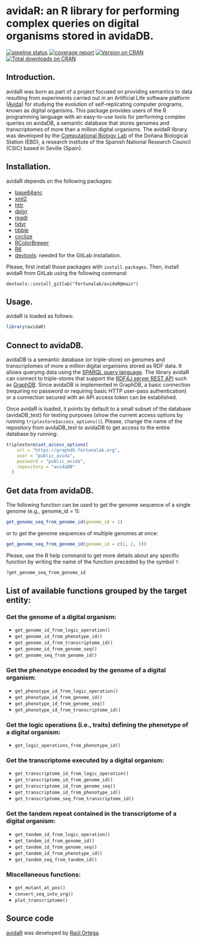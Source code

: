# avidaR: an R library for performing complex queries on digital organisms stored in avidaDB.


<!-- badges: start -->

[![pipeline status](https://gitlab.com/fortunalab/avidaR/badges/main/pipeline.svg)](https://gitlab.com/fortunalab/avidaR/-/commits/main) [![coverage report](https://gitlab.com/fortunalab/avidaR/badges/main/coverage.svg)](https://gitlab.com/fortunalab/avidaR/-/commits/main) [![Version on
CRAN](https://www.r-pkg.org/badges/version/avidaR?color=brightgreen)](https://cran.r-project.org/package=avidaR) [![Total downloads on
CRAN](https://cranlogs.r-pkg.org/badges/grand-total/avidaR?color=brightgreen)](https://cran.r-project.org/package=avidaR) 

<!-- badges: end -->

## Introduction.

avidaR was born as part of a project focused on providing semantics to data resulting from experiments carried out in an Artificial Life software platform ([Avida](https://avida.devosoft.org)) for studying the evolution of self-replicating computer programs, known as digital organisms. This package provides users of the R programming language with an easy-to-use tools for performing complex queries on avidaDB, a semantic database that stores genomes and transcriptomes of more than a million digital organisms. The avidaR library was developed by the [Computational Biology Lab](https://fortunalab.org) of the Doñana Biological Station (EBD), a research institute of the Spanish National Research Council (CSIC) based in Seville (Spain).

## Installation.

avidaR depends on the following packages:
- [base64enc](https://cran.r-project.org/package=base64enc)
- [xml2](https://cran.r-project.org/package=xml2)
- [httr](https://cran.r-project.org/package=httr)
- [dplyr](https://cran.r-project.org/package=dplyr)
- [readr](https://cran.r-project.org/package=readr)
- [tidyr](https://cran.r-project.org/package=tidyr)
- [tibble](https://cran.r-project.org/package=tibble)
- [circlize](https://cran.r-project.org/package=circlize)
- [RColorBrewer](https://cran.r-project.org/package=RColorBrewer)
- [R6](https://cran.r-project.org/package=R6)
- [devtools](https://cran.r-project.org/package=devtools): needed for the GitLab installation.

Please, first install those packages with `install.packages`.
Then, install avidaR from GitLab using the following command:

`devtools::install_gitlab("fortunalab/avidaR@main")`

## Usage.

avidaR is loaded as follows:

``` r
library(avidaR)
```

## Connect to avidaDB.

avidaDB is a semantic database (or triple-store) on genomes and transcriptomes of more a million digital organisms stored as RDF data. It allows querying data using the [SPARQL query language](https://www.w3.org/TR/rdf-sparql-query/). The library avidaR can connect to triple-stores that support the [RDF4J server REST API](https://rdf4j.org/documentation/reference/rest-api/) such as [GraphDB](https://graphdb.ontotext.com/). Since avidaDB is implemented in GraphDB, a basic connection (requiring no password or requiring basic HTTP user-pass authentication) or a connection secured with an API access token can be established.

Once avidaR is loaded, it points by default to a small subset of the database (avidaDB_test) for testing purposes (show the current access options by running `triplestore$access_options()`). Please, change the name of the repository from avidaDB_test to avidaDB to get access to the entire database by running:

``` r
triplestore$set_access_options(
    url = "https://graphdb.fortunalab.org",
    user = "public_avida",
    password = "public_avida",
    repository = "avidaDB"
  )
```
## Get data from avidaDB.

The following function can be used to get the genome sequence of a single genome (e.g., genome_id = 1):

```  r
get_genome_seq_from_genome_id(genome_id = 1)
```

or to get the genome sequences of multiple genomes at once:

```  r
get_genome_seq_from_genome_id(genome_id = c(1, 2, 3))
```

Please, use the R help command to get more details about any specific function by writing the name of the function preceded by the symbol `?`:

``` r
?get_genome_seq_from_genome_id
```

## List of available functions grouped by the target entity:

### Get the genome of a digital organism:

- `get_genome_id_from_logic_operation()`
- `get_genome_id_from_phenotype_id()`
- `get_genome_id_from_transcriptome_id()`
- `get_genome_id_from_genome_seq()`
- `get_genome_seq_from_genome_id()`

### Get the phenotype encoded by the genome of a digital organism:

- `get_phenotype_id_from_logic_operation()`
- `get_phenotype_id_from_genome_id()`
- `get_phenotype_id_from_genome_seq()`
- `get_phenotype_id_from_transcriptome_id()`

### Get the logic operations (i.e., traits) defining the phenotype of a digital organism:

- `get_logic_operations_from_phenotype_id()`

### Get the transcriptome executed by a digital organism:

- `get_transcriptome_id_from_logic_operation()`
- `get_transcriptome_id_from_genome_id()`
- `get_transcriptome_id_from_genome_seq()`
- `get_transcriptome_id_from_phenotype_id()`
- `get_transcriptome_seq_from_transcriptome_id()`

### Get the tandem repeat contained in the transcriptome of a digital organism:

- `get_tandem_id_from_logic_operation()`
- `get_tandem_id_from_genome_id()`
- `get_tandem_id_from_genome_seq()`
- `get_tandem_id_from_phenotype_id()`
- `get_tandem_seq_from_tandem_id()`


### Miscellaneous functions:

- `get_mutant_at_pos()`
- `convert_seq_into_org()`
- `plot_transcriptome()`

## Source code

[avidaR](https://gitlab.com/fortunalab/avidaR) was developed by [Raúl Ortega](https://gitlab.com/raul.ortega).
